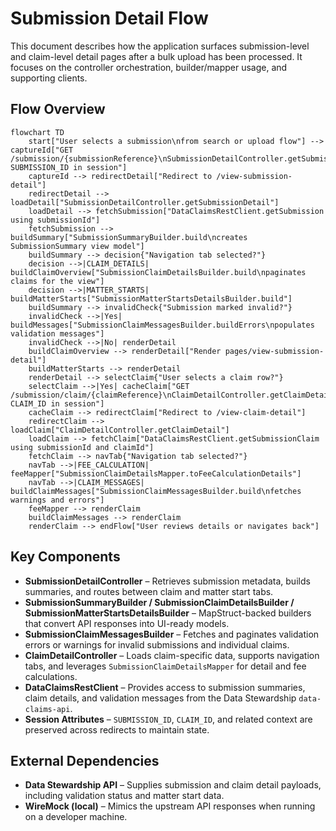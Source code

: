 # Submission Detail Flow

This document describes how the application surfaces submission-level and claim-level detail pages after a bulk upload has been processed. It focuses on the controller orchestration, builder/mapper usage, and supporting clients.

## Flow Overview

```mermaid
flowchart TD
    start["User selects a submission\nfrom search or upload flow"] --> captureId["GET /submission/{submissionReference}\nSubmissionDetailController.getSubmissionReference\nstores SUBMISSION_ID in session"]
    captureId --> redirectDetail["Redirect to /view-submission-detail"]
    redirectDetail --> loadDetail["SubmissionDetailController.getSubmissionDetail"]
    loadDetail --> fetchSubmission["DataClaimsRestClient.getSubmission using submissionId"]
    fetchSubmission --> buildSummary["SubmissionSummaryBuilder.build\ncreates SubmissionSummary view model"]
    buildSummary --> decision{"Navigation tab selected?"}
    decision -->|CLAIM_DETAILS| buildClaimOverview["SubmissionClaimDetailsBuilder.build\npaginates claims for the view"]
    decision -->|MATTER_STARTS| buildMatterStarts["SubmissionMatterStartsDetailsBuilder.build"]
    buildSummary --> invalidCheck{"Submission marked invalid?"}
    invalidCheck -->|Yes| buildMessages["SubmissionClaimMessagesBuilder.buildErrors\npopulates validation messages"]
    invalidCheck -->|No| renderDetail
    buildClaimOverview --> renderDetail["Render pages/view-submission-detail"]
    buildMatterStarts --> renderDetail
    renderDetail --> selectClaim{"User selects a claim row?"}
    selectClaim -->|Yes| cacheClaim["GET /submission/claim/{claimReference}\nClaimDetailController.getClaimDetail\nstores CLAIM_ID in session"]
    cacheClaim --> redirectClaim["Redirect to /view-claim-detail"]
    redirectClaim --> loadClaim["ClaimDetailController.getClaimDetail"]
    loadClaim --> fetchClaim["DataClaimsRestClient.getSubmissionClaim using submissionId and claimId"]
    fetchClaim --> navTab{"Navigation tab selected?"}
    navTab -->|FEE_CALCULATION| feeMapper["SubmissionClaimDetailsMapper.toFeeCalculationDetails"]
    navTab -->|CLAIM_MESSAGES| buildClaimMessages["SubmissionClaimMessagesBuilder.build\nfetches warnings and errors"]
    feeMapper --> renderClaim
    buildClaimMessages --> renderClaim
    renderClaim --> endFlow["User reviews details or navigates back"]
```

## Key Components
- **SubmissionDetailController** – Retrieves submission metadata, builds summaries, and routes between claim and matter start tabs.
- **SubmissionSummaryBuilder / SubmissionClaimDetailsBuilder / SubmissionMatterStartsDetailsBuilder** – MapStruct-backed builders that convert API responses into UI-ready models.
- **SubmissionClaimMessagesBuilder** – Fetches and paginates validation errors or warnings for invalid submissions and individual claims.
- **ClaimDetailController** – Loads claim-specific data, supports navigation tabs, and leverages `SubmissionClaimDetailsMapper` for detail and fee calculations.
- **DataClaimsRestClient** – Provides access to submission summaries, claim details, and validation messages from the Data Stewardship `data-claims-api`.
- **Session Attributes** – `SUBMISSION_ID`, `CLAIM_ID`, and related context are preserved across redirects to maintain state.

## External Dependencies
- **Data Stewardship API** – Supplies submission and claim detail payloads, including validation status and matter start data.
- **WireMock (local)** – Mimics the upstream API responses when running on a developer machine.
